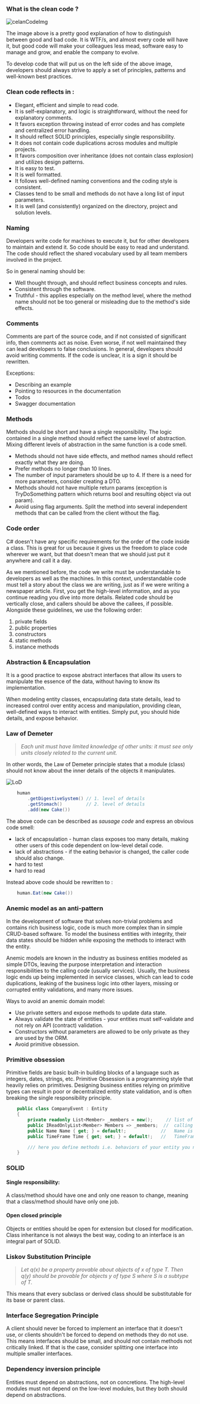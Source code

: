 ### What is the clean code ?


![celanCodeImg](/resources/wtf.png)


The image above is a pretty good explanation of how to distinguish between good and bad code. It is WTF/s, and almost every code will have it, but good code will make your colleagues less mead, software easy to manage and grow, and enable the company to evolve.  


To develop code that will put us on the left side of the above image, developers should always strive to apply a set of principles, patterns and well-known best practices.


### Clean code reflects in :
* Elegant, efficient and simple to read code.
* It is self-explanatory, and logic is straightforward, without the need for explanatory comments.
* It favors exception throwing instead of error codes and has complete and centralized error handling.
* It should reflect SOLID principles, especially single responsibility.
* It does not contain code duplications across modules and multiple projects.
* It favors composition over inheritance (does not contain class explosion) and utilizes design patterns.
* It is easy to test.
* It is well formatted.
* It follows well-defined naming conventions and the coding style is consistent.
* Classes tend to be small and methods do not have a long list of input parameters.
* It is well (and consistently) organized on the directory, project and solution levels.


### Naming

Developers write code for machines to execute it, but for other developers to maintain and extend it. So code should be easy to read and understand.
The code should reflect the shared vocabulary used by all team members involved in the project.

So in general naming should be:

* Well thought through, and should reflect business concepts and rules.
* Consistent through the software.
* Truthful - this applies especially on the method level, where the method name should not be too general or misleading due to the method's side effects.


### Comments

Comments are part of the source code, and if not consisted of significant info, then comments act as noise. Even worse, if not well maintained they can lead developers to false conclusions. In general, developers should avoid writing comments. If the code is unclear, it is a sign it should be rewritten.

Exceptions:

* Describing an example
* Pointing to resources in the documentation
* Todos
* Swagger documentation


### Methods

Methods should be short and have a single responsibility.
The logic contained in a single method should reflect the same level of abstraction. Mixing different levels of abstraction in the same function is a code smell.

* Methods should not have side effects, and method names should reflect exactly what they are doing.
* Prefer methods no longer than 10 lines.
* The number of input parameters should be up to 4. If there is a need for more parameters, consider creating a DTO.
* Methods should not have multiple return params (exception is TryDoSomething pattern which returns bool and resulting object via out param).
* Avoid using flag arguments. Split the method into several independent methods that can be called from the client without the flag.

### Code order

C# doesn't have any specific requirements for the order of the code inside a class. This is great for us because it gives us the freedom to place code wherever we want, but that doesn't mean that we should just put it anywhere and call it a day.

As we mentioned before, the code we write must be understandable to developers as well as the machines. In this context, understandable code must tell a story about the class we are writing, just as if we were writing a newspaper article. First, you get the high-level information, and as you continue reading you dive into more details. Related code should be vertically close, and callers should be above the callees, if possible. Alongside these guidelines, we use the following order:

1. private fields
2. public properties
3. constructors
4. static methods
5. instance methods

### Abstraction & Encapsulation

It is a good practice to expose abstract interfaces that allow its users to manipulate the essence of the data, without having to know its implementation.

When modeling entity classes, encapsulating data state details, lead to increased control over entity access and manipulation, providing clean, well-defined ways to interact with entities. Simply put, you should hide details, and expose behavior.


### Law of Demeter

> *Each unit must have limited knowledge of other units: it must see only units closely related to the current unit.*

In other words, the Law of Demeter principle states that a module (class) should not know about the inner details of the objects it manipulates.

![LoD](/resources/law-of-demeter.png)


```c#
    human
        .getDigestiveSystem() // 1. level of details
        .getStomach()         // 2. level of details
        .add(new Cake())    
```

The above code can be described as *sausage code* and express an obvious code smell:

* lack of encapsulation - human class exposes too many details, making other users of this code dependent on low-level detail code.
* lack of abstractions - if the eating behavior is changed, the caller code should also change.
* hard to test
* hard to read

Instead above code should be rewritten to :

```c#
    human.Eat(new Cake())
```


### Anemic model as an anti-pattern

In the development of software that solves non-trivial problems and contains rich business logic, code is much more complex than in simple CRUD-based software. To model the business entities with integrity, their data states should be hidden while exposing the methods to interact with the entity.

Anemic models are known in the industry as business entities modeled as simple DTOs, leaving the purpose interpretation and interaction responsibilities to the calling code (usually services). Usually, the business logic ends up being implemented in service classes, which can lead to code duplications, leaking of the business logic into other layers, missing or corrupted entity validations, and many more issues.

Ways to avoid an anemic domain model:

* Use private setters and expose methods to update data state.
* Always validate the state of entities - your entities must self-validate and not rely on API (contract) validation.
* Constructors without parameters are allowed to be only private as they are used by the ORM.
* Avoid primitive obsession.


### Primitive obsession

Primitive fields are basic built-in building blocks of a language such as integers, dates, strings, etc. Primitive Obsession is a programming style that heavily relies on primitives.
Designing business entities relying on primitive types can result in poor or decentralized entity state validation, and is often breaking the single responsibility principle.

```c#
    public class CompanyEvent : Entity
    {
        private readonly List<Member> _members = new();     // list of members is private and can not be manipulated freely in calling code.
        public IReadOnlyList<Member> Members => _members;  //  calling code have access to IReadOnlyList, so data integrity is protected.
        public Name Name { get; } = default!;             //   Name is not just a string, it is Name class that implements validation rules
        public TimeFrame Time { get; set; } = default!;   //   TimeFrame class is implementing date validation rules

        /// here you define methods i.e. behaviors of your entity you need to expose
    }
```

### SOLID

#### Single responsibility:

A class/method should have one and only one reason to change, meaning that a class/method should have only one job.

#### Open closed principle

Objects or entities should be open for extension but closed for modification. Class inheritance is not always the best way, coding to an interface is an integral part of SOLID.

### Liskov Substitution Principle

>  *Let q(x) be a property provable about objects of x of type T. Then q(y) should be provable for objects y of type S where S is a subtype of T.*

This means that every subclass or derived class should be substitutable for its base or parent class.

### Interface Segregation Principle

A client should never be forced to implement an interface that it doesn't use, or clients shouldn't be forced to depend on methods they do not use.
This means interfaces should be small, and should not contain methods not critically linked. If that is the case, consider splitting one interface into multiple smaller interfaces.

### Dependency inversion principle

Entities must depend on abstractions, not on concretions. The high-level modules must not depend on the low-level modules, but they both should depend on abstractions.
